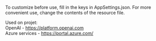 To customize before use, fill in the keys in AppSettings.json.
For more convenient use, change the contents of the resource file.

Used on projet:
	</br>OpenAI - https://platform.openai.com
  </br>Azure services - https://portal.azure.com/
